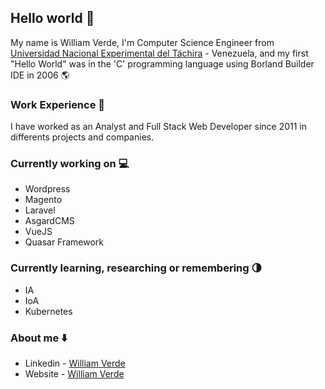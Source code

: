 ## Hello world 👋
My name is William Verde, I'm Computer Science Engineer from [Universidad Nacional Experimental del Táchira](http://www.unet.edu.ve/) - Venezuela, and my first "Hello World" was in the 'C' programming language using Borland Builder IDE in 2006 :earth_americas:

### Work Experience :briefcase:
I have worked as an Analyst and Full Stack Web Developer since 2011 in differents projects and companies.

### Currently working on :computer:
- Wordpress
- Magento
- Laravel
- AsgardCMS
- VueJS
- Quasar Framework

### Currently learning, researching or remembering :last_quarter_moon:
- IA
- IoA
- Kubernetes

### About me :arrow_down:
- Linkedin - [William Verde](https://www.linkedin.com/in/ingwilliamverde)
- Website - [William Verde](https://ingwilliamverde.wordpress.com/)

<!--
**willvrd/willvrd** is a ✨ _special_ ✨ repository because its `README.md` (this file) appears on your GitHub profile.

Here are some ideas to get you started:

- 🔭 I’m currently working on ...
- 🌱 I’m currently learning ...
- 👯 I’m looking to collaborate on ...
- 🤔 I’m looking for help with ...
- 💬 Ask me about ...
- 📫 How to reach me: ...
- 😄 Pronouns: ...
- ⚡ Fun fact: ...
-->
